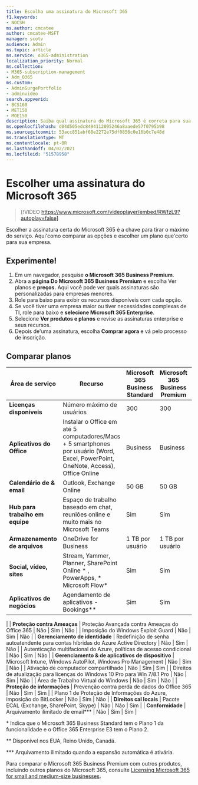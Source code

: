 ```yaml
---
title: Escolha uma assinatura do Microsoft 365
f1.keywords:
- NOCSH
ms.author: cmcatee
author: cmcatee-MSFT
manager: scotv
audience: Admin
ms.topic: article
ms.service: o365-administration
localization_priority: Normal
ms.collection:
- M365-subscription-management
- Adm_O365
ms.custom:
- AdminSurgePortfolio
- adminvideo
search.appverid:
- BCS160
- MET150
- MOE150
description: Saiba qual assinatura do Microsoft 365 é correta para sua organização.
ms.openlocfilehash: d04d505edc8494112095246a8aaede57f0795b98
ms.sourcegitcommit: 53acc851abf68e2272e75df0856c0e16b0c7e48d
ms.translationtype: MT
ms.contentlocale: pt-BR
ms.lasthandoff: 04/02/2021
ms.locfileid: "51578958"
---
```

# <a name="choose-a-microsoft-365-subscription"></a>Escolher uma assinatura do Microsoft 365

> [!VIDEO https://www.microsoft.com/videoplayer/embed/RWfzL9?autoplay=false]

Escolher a assinatura certa do Microsoft 365 é a chave para tirar o máximo do serviço. Aqui&#39;como comparar as opções e escolher um plano que&#39;certo para sua empresa.

## <a name="try-it"></a>Experimente!

1. Em um navegador, pesquise  **o Microsoft 365 Business Premium**.
2. Abra a **página Do Microsoft 365 Business Premium** e escolha Ver planos e **preços.** Aqui você pode ver quais assinaturas são personalizadas para empresas menores.
3. Role para baixo para exibir os recursos disponíveis com cada opção.
4. Se você tiver uma empresa maior ou tiver necessidades complexas de TI, role para baixo e  **selecione Microsoft 365 Enterprise**.
5. Selecione  **Ver produtos e planos** e revise as assinaturas enterprise e seus recursos.
6. Depois de&#39;uma assinatura, escolha  **Comprar agora** e vá pelo processo de inscrição.

## <a name="compare-plans"></a>Comparar planos

| **Área de serviço** | **Recurso** | **Microsoft 365 Business Standard** | **Microsoft 365 Business Premium** | **Office 365 Enterprise E3** |
| --- | --- | --- | --- | --- |
| **Licenças disponíveis** | Número máximo de usuários | 300 | 300 | Ilimitado |
| **Aplicativos do Office** | Instalar o Office em até 5 computadores/Macs + 5 smartphones por usuário (Word, Excel, PowerPoint, OneNote, Access), Office Online | Business | Business | ProPlus |
| **Calendário de &amp; email** | Outlook, Exchange Online | 50 GB | 50 GB | 100 GB |
| **Hub para trabalho em equipe** | Espaço de trabalho baseado em chat, reuniões online e muito mais no Microsoft Teams | Sim | Sim | Sim |
| **Armazenamento de arquivos** | OneDrive for Business | 1 TB por usuário | 1 TB por usuário | Ilimitado |
| **Social, vídeo, sites** | Stream, Yammer, Planner, SharePoint Online \* , PowerApps, \* Microsoft Flow\* | Sim | Sim | Sim |
| **Aplicativos de negócios** | Agendamento de aplicativos - Bookings\*\* | Sim | Sim | Sim |
|
| **Proteção contra Ameaças** | Proteção Avançada contra Ameaças do Office 365 | Não | Sim | Não |
 | Imposição do Windows Exploit Guard | Não | Sim | Não |
| **Gerenciamento de identidade** | Redefinição de senha autoatendente para contas híbridas do Azure Active Directory | Não | Sim | Não |
 | Autenticação multifacional do Azure, políticas de acesso condicional | Não | Sim | Não |
| **Gerenciamento &amp; de aplicativos de dispositivo** | Microsoft Intune, Windows AutoPilot, Windows Pro Management | Não | Sim | Não |
 | Ativação de computador compartilhado | Não | Sim | Sim |
 | Direitos de atualização para licenças do Windows 10 Pro para Win 7/8.1 Pro | Não | Sim | Não |
 | Área de Trabalho Virtual do Windows | Não | Sim | Não |
| **Proteção de informações** | Prevenção contra perda de dados do Office 365 | Não | Sim | Sim |
 | Plano 1 de Proteção de Informações do Azure, imposição do BitLocker | Não | Sim | Não |
| **Direitos cal locais** | Pacote ECAL (Exchange, SharePoint, Skype) | Não | Não | Sim |
| **Conformidade** | Arquivamento ilimitado de email\*\*\* | Não | Sim | Sim |

\* Indica que o Microsoft 365 Business Standard tem o Plano 1 da funcionalidade e o Office 365 Enterprise E3 tem o Plano 2.

\*\* Disponível nos EUA, Reino Unido, Canadá.

\*\*\* Arquivamento ilimitado quando a expansão automática é ativária.

Para comparar o Microsoft 365 Business Premium com outros produtos, incluindo outros planos do Microsoft 365, consulte [Licensing Microsoft 365 for small and medium-size businesses](/office365/servicedescriptions/microsoft-365-service-descriptions/licensing-microsoft-365-in-smb).